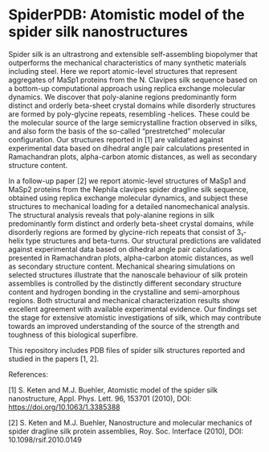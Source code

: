 # SpiderPDB: Atomistic model of the spider silk nanostructures

Spider silk is an ultrastrong and extensible self-assembling biopolymer that outperforms the mechanical characteristics of many synthetic materials including steel. Here we report atomic-level structures that represent aggregates of MaSp1 proteins from the N. Clavipes silk sequence based on a bottom-up computational approach using replica exchange molecular dynamics. We discover that poly-alanine regions predominantly form distinct and orderly beta-sheet crystal domains while disorderly structures are formed by poly-glycine repeats, resembling 
-helices. These could be the molecular source of the large semicrystalline fraction observed in silks, and also form the basis of the so-called “prestretched” molecular configuration. Our structures reported in [1] are validated against experimental data based on dihedral angle pair calculations presented in Ramachandran plots, alpha-carbon atomic distances, as well as secondary structure content.

In a follow-up paper [2] we report atomic-level structures of MaSp1 and MaSp2 proteins from the Nephila clavipes spider dragline silk sequence, obtained using replica exchange molecular dynamics, and subject these structures to mechanical loading for a detailed nanomechanical analysis. The structural analysis reveals that poly-alanine regions in silk predominantly form distinct and orderly beta-sheet crystal domains, while disorderly regions are formed by glycine-rich repeats that consist of 3₁-helix type structures and beta-turns. Our structural predictions are validated against experimental data based on dihedral angle pair calculations presented in Ramachandran plots, alpha-carbon atomic distances, as well as secondary structure content. Mechanical shearing simulations on selected structures illustrate that the nanoscale behaviour of silk protein assemblies is controlled by the distinctly different secondary structure content and hydrogen bonding in the crystalline and semi-amorphous regions. Both structural and mechanical characterization results show excellent agreement with available experimental evidence. Our findings set the stage for extensive atomistic investigations of silk, which may contribute towards an improved understanding of the source of the strength and toughness of this biological superfibre.

This repository includes PDB files of spider silk structures reported and studied in the papers [1, 2].

References:

[1] S. Keten and M.J. Buehler, Atomistic model of the spider silk nanostructure, Appl. Phys. Lett. 96, 153701 (2010), DOI: https://doi.org/10.1063/1.3385388

[2] S. Keten and M.J. Buehler, Nanostructure and molecular mechanics of spider dragline silk protein assemblies, Roy. Soc. Interface (2010), DOI: 10.1098/rsif.2010.0149

